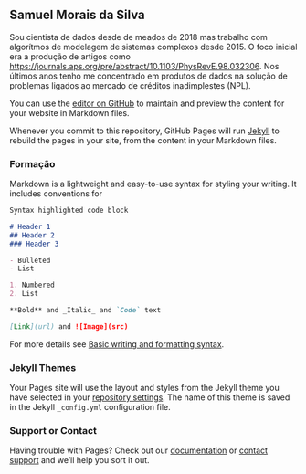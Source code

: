## Samuel Morais da Silva

Sou cientista de dados desde de meados de 2018 mas trabalho com algorítmos de modelagem de sistemas complexos desde 2015. O foco inicial era a produção de artigos como https://journals.aps.org/pre/abstract/10.1103/PhysRevE.98.032306. Nos últimos anos tenho me concentrado em produtos de dados na solução de problemas ligados ao mercado de créditos inadimplestes (NPL).

You can use the [editor on GitHub](https://github.com/samuelmorais1891/samuelsilva.github.io/edit/gh-pages/index.md) to maintain and preview the content for your website in Markdown files.

Whenever you commit to this repository, GitHub Pages will run [Jekyll](https://jekyllrb.com/) to rebuild the pages in your site, from the content in your Markdown files.

### Formação

Markdown is a lightweight and easy-to-use syntax for styling your writing. It includes conventions for

```markdown
Syntax highlighted code block

# Header 1
## Header 2
### Header 3

- Bulleted
- List

1. Numbered
2. List

**Bold** and _Italic_ and `Code` text

[Link](url) and ![Image](src)
```

For more details see [Basic writing and formatting syntax](https://docs.github.com/en/github/writing-on-github/getting-started-with-writing-and-formatting-on-github/basic-writing-and-formatting-syntax).

### Jekyll Themes

Your Pages site will use the layout and styles from the Jekyll theme you have selected in your [repository settings](https://github.com/samuelmorais1891/samuelsilva.github.io/settings/pages). The name of this theme is saved in the Jekyll `_config.yml` configuration file.

### Support or Contact

Having trouble with Pages? Check out our [documentation](https://docs.github.com/categories/github-pages-basics/) or [contact support](https://support.github.com/contact) and we’ll help you sort it out.
